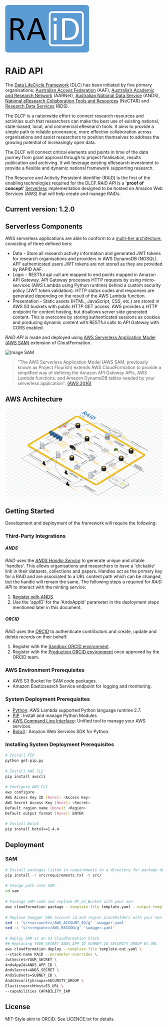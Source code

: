 ![RAiD Logo](raid-logo.png)

# RAiD API

The [Data LifeCycle Framework](www.dlc.edu.au) (DLC) has been initiated by five primary organisations; [Australian Access Federation](https://aaf.edu.au/) (AAF), [Australia’s Academic and Research Network](https://www.aarnet.edu.au/) (AARNet), [Australian National Data Service](http://www.ands.org.au/) (ANDS), [National eResearch Collaboration Tools and Resources](https://nectar.org.au/) (NeCTAR) and [Research Data Services](http://www.rds.edu.au/) (RDS).

The DLCF is a nationwide effort to connect research resources and activities such that researchers can make the best use of existing national, state-based, local, and commercial eResearch tools. It aims to provide a simple path to reliable provenance, more effective collaboration across organisations and assist researchers to position themselves to address the growing potential of increasingly open data.

The DLCF will connect critical elements and points in time of the data journey from grant approval through to project finalisation, results publication and archiving. It will leverage existing eResearch investment to provide a flexible and dynamic national framework supporting research.

The Resource and Activity Persistent identifier (RAiD) is the first of the enabling technologies required for the DLCF.*RAiD API* is a '**proof of concept**' [Serverless](https://aws.amazon.com/serverless/) implementation designed to be hosted on Amazon Web Services (AWS) that will help create and manage RAiDs.

## Current version: 1.2.0

## Serverless Components
AWS serverless applications are able to conform to a [multi-tier architecture]( https://d0.awsstatic.com/whitepapers/AWS_Serverless_Multi-Tier_Architectures.pdf), consisting of three defined tiers:
* Data - Store all research activity information and generated JWT tokens for research organisations and providers in AWS DynamoDB (NOSQL). AFF authenticated users JWT tokens are not stored as they are provided by RAPID AAF.
* Logic - RESTful api call are mapped to end points mapped in Amazon API Gateway. API Gateway processes HTTP requests by using micro-services (AWS Lambda using Python runtime) behind a custom security policy (JWT token validation). HTTP status codes and responses are generated depending on the result of the AWS Lambda function.
* Presentation - Static assets (HTML, JavaScript, CSS, etc.) are stored in AWS S3 buckets with public HTTP GET access. AWS provides a HTTP endpoint for content hosting, but disallows server side generated content. This is overcome by storing authenticated sessions as cookies and producing dynamic content with RESTful calls to API Gateway with CORS enabled.

*RAiD API* is made and deployed using [AWS Serverless Application Model (AWS SAM)](https://github.com/awslabs/serverless-application-model) extension of CloudFormation.

![Image SAM](https://github.com/awslabs/serverless-application-model/blob/master/aws_sam_introduction.png?raw=true)

> "The AWS Serverless Application Model (AWS SAM, previously known as Project Flourish) extends AWS CloudFormation to provide a simplified way of defining the Amazon API Gateway APIs, AWS Lambda functions, and Amazon DynamoDB tables needed by your serverless application". [(AWS 2016)](https://aws.amazon.com/about-aws/whats-new/2016/11/introducing-the-aws-serverless-application-model/)

## AWS Architecture

![Image SAM](RAiD-v1-2.png)


## Getting Started
Development and deployment of the framework will require the following:

### Third-Party Integrations

##### ANDS

*RAiD* uses the [*ANDS Handle Service*](https://www.ands.org.au/online-services/handle-service) to generate unique and
citable 'handles'. This allows organisations and researchers to have a 'clickable' link in their datasets, collections
and papers. Handles act as the primary key for a RAiD and are associated to a URL content path which can be changed,
but the handle will remain the same. The following steps a required for *RAiD API* to interact with the minting service:
  1. [Register with ANDS](https://documentation.ands.org.au/pages/viewpage.action?pageId=59409375).
  2. Use the 'appID' for the 'AndsAppId' parameter in the deployment steps mentioned later in this document.
  
##### ORCID

*RAiD* uses the [*ORCID*](https://orcid.org/) to authenticate contributors and create, update and delete records on
their behalf:
  1. Register with the [Sandbox ORCID environment](https://orcid.org/content/register-client-application-sandbox).
  2. Register with the [Production ORCID environment](https://orcid.org/content/register-client-application-production-trusted-party)
  once approved by the ORCID team.


### AWS Environment Prerequisites

* AWS S3 Bucket for SAM code packages.
* Amazon Elasticsearch Service endpoint for logging and monitoring.

### System Deployment Prerequisites
* [Python](https://www.python.org/download/releases/2.7/):  AWS Lambda supported Python language runtime 2.7.
* [PIP](https://pip.pypa.io/en/stable/) : Install and manage Python Modules
* [AWS Command Line Interface](https://aws.amazon.com/cli/): Unified tool to manage your AWS services.
* [Boto3](https://boto3.readthedocs.io/en/latest/) : Amazon Web Services SDK for Python.

### Installing System Deployment Prerequisites

```bash
# Install PIP
python get-pip.py

# Install AWS CLI
pip install awscli

# Configure AWS CLI
aws configure
AWS Access Key ID [None]: <Access Key>
AWS Secret Access Key [None]: <Secret>
Default region name [None]: <Region>
Default output format [None]: ENTER

# Install Boto3
pip install boto3==1.4.4
```

## Deployment

### SAM
```bash
# Install packages listed in requirements to a directory for package deployment
pip install -r src/requirements.txt -t src/

# Change path into SAM
cd sam

# Package SAM code and replace MY_S3_Bucket with your own
aws cloudformation package --template-file template.yaml --output-template-file template-out.yaml --s3-bucket MY_S3_Bucket

# Replace Swagger AWS account id and region placeholders with your own
sed -i "s/<<account>>/AWS_ACCOUNT_ID/g" 'swagger.yaml'
sed -i "s/<<region>>/AWS_REGION/g" 'swagger.yaml'

# Deploy SAM as an S3 CloudFormation Stack
## Replacing YOUR_SECRET ANDS_APP_ID SUBNET_ID SECURITY_GROUP ES_URL
aws cloudformation deploy --template-file template-out.yaml \
--stack-name RAiD --parameter-overrides \
JwtSecret=YOUR_SECRET \
AndsAppId=ANDS_APP_ID \
AndsSecret=ANDS_SECRET \
AndsSubnets=SUBNET_ID \
AndsSecurityGroups=SECURITY_GROUP \
ElasticsearchHost=ES_URL \
--capabilities CAPABILITY_IAM
```

## License

MIT-Style akin to ORCiD. See LICENCE.txt for details.
